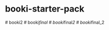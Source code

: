 # booki-starter-pack
#   b o o k i 2  
 #   b o o k i _ f i n a l  
 #   b o o k i _ f i n a l _ 2  
 #   b o o k i _ f i n a l _ 2  
 
